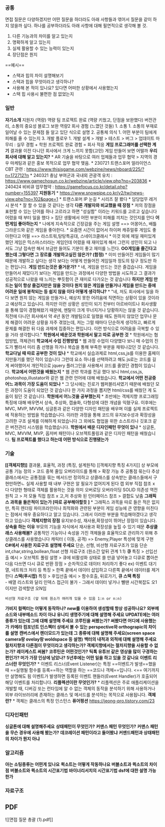 ### 공통
면접 질문은 다양하겠지만 어떤 질문을 하더라도 아래 사항들과 엮어서 질문을 같이 하지 않을까 싶다.
하나를 공부하더라도 아래 사항에 대해 필연적으로 생각해 볼 것.

1. 다른 기능과의 차이를 알고 있는지
2. 명확하게 알고 있는지
3. 실제 활용할 수 있는 능력이 있는지
4. 장단점은 뭔지

==예시==
* 스택과 힙의 차이 설명해보기
* 스택과 힙을 무엇이라고 생각하나?
* 사용해 본 적이 있나요? 있다면 어떠한 상황에서 사용했는지
* 스택 힙 사용시 불편한 점 없었는지

### 일반
**자기소개** 
	지원자 (역량)
		역량
			팀 프로젝트 완료 (역량 키웠고, 단점을 보완했다)
				버전관리, 소통의 중요성
				블로그 보완
		역량2 회사 경험 (느꼈던 것들)
			1. 소통
				1. 소통의 부재로 일어날 수 있는 문제점 들 알고 있단 식으로 설명
			2. 공통체 의식
				1. 어떤 부분이 팀에게 피해를 줄 수 있는지
			3. 개발 플로우
				1. 개발 설계 > 개발 > 테스트 > 버그 > 업데이트 
		마무리 : 실무 경험 + 학원 프로젝트 완료 경험 = 회사 적응 
**게임 프로그래머를 선택한 계기**
	결과물 
		이전 다니던 회사에서 크게 느끼지 못함(고민)
			게임 만들어 보면 어떨까
**우리 회사에 대해 알고 있는지?**
	* AR 기술을 바탕으로 여러 업체들과 업무 협약 > 지역의 경우 마케팅과 같은 홍보 목적으로 업무 협약 맺음.
		* 230721 트랜스포머 얼라이언스 CBT 관련 : https://www.thisisgame.com/webzine/news/nboard/225/?n=172712?n
		* 240321 충남 부여군과 국내외 관광객 유치  :  https://www.gamechosun.co.kr/webzine/article/view.php?no=203836 
		* 240424 비비큐 업무협약 : https://gamefocus.co.kr/detail.php?number=155397
**지원동기**
	* https://www.snowpipe.co.kr/v2/tw/news-view.php?no=102&page=1
		* 트랜스포머 IP 눈길
			* 시리즈 잘 봤다
				* 담당업무 레거시 분석
					* 잘 할 수 있을 것 같다는 생각
**다른 개발자와 비교했을 때 장점**
	* 저의 장점을 표현할 수 있는 단어를 하나 고르라고 하면 "성실함" 이라는 키워드를 고르고 싶습니다 
	  어렸을 때 부터 일을 했다 > 집단 생활에서 어떤 부분이 피해를 끼치는 것인지를 안다
**어떤게임 좋아하는지** 
	* 나에게 지속적으로 긴장감을 주는 게임 설명 ==> 어몽어스, 배틀그라운드와 같은 게임을 좋아한다.
		* 요즘엔 시간이 없어서 하이퍼 캐쥬얼류 게임도 좋아한다고 어필 ==> 라스트워,탕탕특공대, 스네이크클래시
			* 이것 외에 제일 재미있게 했던 게임은 믹스마스터라는 게임인데 어렸을 때 재미있게 해서 그런지 성인이 되고 나서도 그냥 접속만 해서 브금만 들어도 기분이 좋고 재미를 느낀다.
**OO게임을 즐긴다고 했는데 그렇다면 그 장르를 개발하고싶진 않은가? (함정)**
	* 이미 만들어진 게임들이 많기 때문에 개발하고 싶다는 생각 보다는 어떻게 만들어진 게임일까 정도의 탐구 정도만 하는 편입니다.
**게임 만드는것은 즐거운가?**
	* 네, 게임을 만드는 것은 즐겁습니다. 게임을 만들어서 재밌다기 보다는 게임을 만드는 과정에서 다양한 방법을 시도하고 그 결과가 성공적으로 나왔을 때 느끼는 뿌듯함이 큰 재미로 다가오는 것 같습니다
**하지만 게임 만드는 일이 항상 즐겁지만은 않을 것이다 원치 않은 게임을 만들거나 게임을 만드는 중에 어려운 일에 봉착되는 등 쉽지 않을 이다 어떻게 생각하냐?**
	* "네, 저도 회사에서 일을 하다 보면 원치 않는 게임을 만들거나, 예상치 못한 어려움에 직면하는 상황이 있을 것이라고 예상하고 있습니다. 하지만 이런 상황은 성인이 되기 전부터 아르바이트나 회사생활을 통해 많이 경험해왔기 때문에, 멘탈이 크게 무너지거나 당황하지는 않을 것 같습니다. 직전에 다니던 회사에서 약 4년 동안 개발팀으로 일했을 때도 원하지 않았던 업무나 문제 해결이 어려운 상황을 자주 겪었는데, 저는 그럴 때마다 단순하게 생각하고, 빠르게 문제를 해결한 뒤 다음 과제에 집중하는 편입니다. 이런 방식으로 어려움을 극복할 수 있을 거라 생각합니다."
**학원에서 배운것과 학원에서 말고 따로 공부한 것**
	* 학원에서는 협업방법, 객체관리
**학교에서 수업 진행방법**
	* 웹 과정 수업이 다양했다 보니 매 수업의 진도가 빨라서 미리 좀 선행을 하거나 복습을 통해 부족한 부분을 채워나갔던 것 같습니다. 
**학교다닐 때 따로 공부한 것이 있나**
	* 학교에서 실습과제로 html,css,js를 이용한 홈페이지만들기를 했던 적이 있습니다 그런데 요소 하나를 선택하려고 해도 js로는 코드를 길게 써야했어서 개인적으로 jquery 플러그인을 사용해서 코드를 줄였던 경험이 있습니다.
**학교에서 어떤것을 배웠는지**
	* 웹 관련 학과를 전공 했다 보니 html,css,js, photoshop,illustator와 같은 웹 관련 언어에 대해 배웠습니다.
**학교에서 어떤 전공중 어느 과목이 가장 도움이 되었나**
	* 그 당시에는 진로가 웹퍼블리셔였기 때문에 배웠던 모든 과정이 도움이 되었던 것 같습니다 한 가지 과정을 뽑지면 html/css를 배웠던 게 도움이 됬던 것 같습니다.
**학원에서 어느것을 공부했는지**
	* 초반에는 객체지향 프로그래밍 특징에 대해 배우면서 상속, 추상화, 캡슐화, 다형성에 대한 개념을 익혔구요. 이후에는 MVC, MVP, MVVM, 싱글톤과 같은 다양한 디자인 패턴을 배우며 이를 실제 프로젝트에 적용하는 방법을 학습했습니다. 이러한 과정을 통해 코드의 유지보수성과 확장성을 고려한 구조 설계를 이해하게 되었습니다 그 외에도 협업을 위한 소스트리나 깃포크 같은 버전관리 시스템을 학습했습니다. 
**학원에서 배운 디자인패턴 무엇이 있나**
	* 싱글톤, MVC, MVVM, MVP, 옵저버 패턴이나 오브젝트풀링과 같은 디자인 패턴을 배웠습니다.
**팀 프로젝트를 했다고 하는데 어떤 방식으로 진행됐는가**

### 기술
**[[객체지향]]**
	결과물, 효율적, 과정 (특징, 설계원칙)
		[[객체지향 특징 4가지]]
			상
				부모에 공통 기능 정의 > 코드 중복 줄임
				오버라이드를 통해 > 확장 가능
			추
				공통점 묶는다
					추상클래스에서는 공통점을 묶는 메서드만 정의하고
						상클래스를 상속받는 클래스들에서 구현만하면ㄴ
							실제 사용할 때 내부 구현은 알 필요가 없어지게 된다
			캡
				외부 직접 참조 x
			다 
				다양한 형태로 객체를 활용하는 것을 의미
					오버로딩 오버라이딩
		SOLID 
			의존성 역전 원칙 
				고 > 저 모듈 직접 참조 x 고,저 추상화 된 인터페이스 참조 > 결합도 낮춤
**그래픽스 과목을 들은적이 있는가 [따로 공부해야할듯 ]**
	* 그래픽스 과목을 따로 들은 적은 없지만, 특히 렌더링 파이프라인이나 최적화와 관련된 부분이 게임 성능에 큰 영향을 미친다는 점에서 매우 중요하다고 알고 있습니다. 그래서 이러한 부분을 학습해야겠다고 생각하고 있습니다
**객체지향의 장점**
	유지보수성, 재사용,확장성이 뛰어난 장점이 있습니다.
**상속을 하는 이유**
	부모의 기능을 자식에서 재사용과 확장성을 높힐 수 있기 때문
**추상클래스 사용해봄?**
	공통적인 기능이나 속성을 가진 객체들을 효율적으로 관리하기 위해 추상클래스를 사용했습니다
		캐릭터 ( 이동, 공격) => Enemy,Player 특성에 맞게 구현
**C#에서 사용한 자료구조 설명해 주세요**
	단순, 선형, 비선형 자료구조가 있음
	단순 
		int,char,string,bollean,float 
	선형 자료구조 (원소간 앞뒤 관계 1:1)
		**큐**
			특징 > 선입선출
				예시 > 오브젝트 풀링 
					설명 > 큐에 비활성화 상태로 쓸 만큼 넣어놓고 디큐로 뽑아쓴다음 다쓰면 다시 큐로 반환
						장점 >  순차적으로 데이터 처리하기 좋다 ex) 이벤트 대기열, 네트워크 처리 등
							특징 > 한쪽 끝에서 데이터 삽입하고 다른쪽 끝에서 데이터를 제거한다
		**스택(푸시팝)**
			특징 > 후입선출
				예시 > 함수호출, 뒤로가기,
		**큐 스택 특징**		
			- 배열 리스트와 달리 인덱스 접근이 불가 
				- 그래서 데이터 넣거나 뺄땐 시간복잡도 오1 이지만 검색할댄 오N임 
			
	비선형 자료구조 (앞 뒤에 원소가 여러개 있을 수 있음 1:n or n:n)
**가비지 컬렉터는 어떻게 동작하나?**
**new를 이용하여 생성할때 항상 성공하나요?** 
**외부메소드와 내부메소드 차이 아냐**
**유니티 생명주기에 대해  설명해 주세요**
**UPDATE에는 여러종류가 있는데 그에 대해 설명해 주세요**
**코루틴을 써봤는가? 써봤다면 어디에 사용했는가**
**카메라 컴포넌트 인스펙터 상에서 볼 수 있는 perspective와 orthograpic의 차이를 설명**
**캔버스에서 렌더모드가 있는데 그 종류에 대해 설명해 주세요(screen space camera랑 ovelay랑 woldspace 등 설명)**
**백터의 내적과 외적에 대해 설명해 주세요**
**절차지향과 다른점이 무엇이라고 생각하는가? 객체지향에서는 절차지향을 사용할 수 없는가?**
**레이케스트 써봄?**
**코루틴은 어떤것인가?**
**틱톡 유튜브 같은 영상을 많이 구경하는 편인가? 머가 가장 인상에 남았나?**
**5년후에는 어떤 일을 하고 있을 것 같나요**
**이벤트 리스너란 무엇인가?**
	* 이벤트 리스너(Event Listener)는 특정 ==이벤트가 발생==했을 때 ==실행될 함수를 등록==하는 역할을 하는 ==코드나 객체==입니다.  <== 여기까지 만 설명해도 됨
	  이벤트가 발생하면 등록된 이벤트 핸들러(Event Handler)가 호출되어 해당 이벤트를 처리합니다.
**리플렉션이란 무엇인가?**
	* 리플렉션은 주로 애플리케이션을 개발할 때, 디버깅 또는 런타임에 알 수 없는 객체의 동작을 분석하기 위해 사용하거나 외부 라이브러리에 존재하는 클래스 및 메서드를 분석하는 목적으로 사용됩니다.
**객체란?**
	* 객체는 클래스의 특정 인스턴스
**퓨어펑션** 
https://jeong-pro.tistory.com/23
### 디자인패턴
**싱글톤에 대해 설명해주세요**
**상태패턴이 무엇인가?**
**커맨스 패턴 무엇인가?**
**커맨스 패턴을 무슨 경우에 사용해 봤는가?**
**데코레이션 패턴이라고 들어봤냐**
**커맨드패턴과 상태패턴의 차이가 뭔지 아냐**

### 알고리즘
**아는 소팅종류는 어떤게 있나요**
**퀵소트는 어떻게 작동하나요**
**버블소트과 퀵소트의 차이점**
**버블소트와 퀵소트의 시간표기법**
**바이너리서치의 시간표기법**
**dsf에 대한 설명 가능한가**
### 자료구조








## PDF
![[면접 질문 총괄 (1).pdf]]